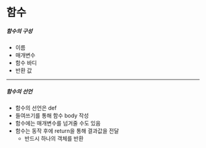 # 함수

##### 함수의 구성

- 이름
- 매개변수
- 함수 바디
- 반환 값

---

##### 함수의 선언

- 함수의 선언은 def
- 들여쓰기를 통해 함수 body 작성
- 함수에는 매개변수를 넘겨줄 수도 있음
- 함수는 동작 후에 return을 통해 결과값을 전달
  - 반드시 하나의 객체를 반환